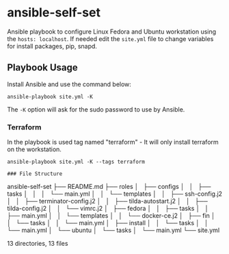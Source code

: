 # ansible-self-set
Ansible playbook to configure Linux Fedora and Ubuntu workstation using the `hosts: localhost`.
If needed edit the `site.yml` file to change variables for install packages, pip, snapd.

## Playbook Usage
Install Ansible and use the command below:
```
ansible-playbook site.yml -K
```
The `-K` option will ask for the sudo password to use by Ansible.

### Terraform
In the playbook is used tag named "terraform" - It will only install terraform on the workstation. 
```
ansible-playbook site.yml -K --tags terraform

### File Structure

```
ansible-self-set
├── README.md
├── roles
│   ├── configs
│   │   ├── tasks
│   │   │   └── main.yml
│   │   └── templates
│   │       ├── ssh-config.j2
│   │       ├── terminator-config.j2
│   │       ├── tilda-autostart.j2
│   │       ├── tilda-config.j2
│   │       └── vimrc.j2
│   ├── fedora
│   │   ├── tasks
│   │   ├── main.yml
│   │   └── templates
│   │       └── docker-ce.j2
│   ├── fin
│   │   └── tasks
│   │       └── main.yml
│   ├── install
│   │   └── tasks
│   │       └── main.yml
│   └── ubuntu
│       └── tasks
│           └── main.yml
└── site.yml

13 directories, 13 files
```
